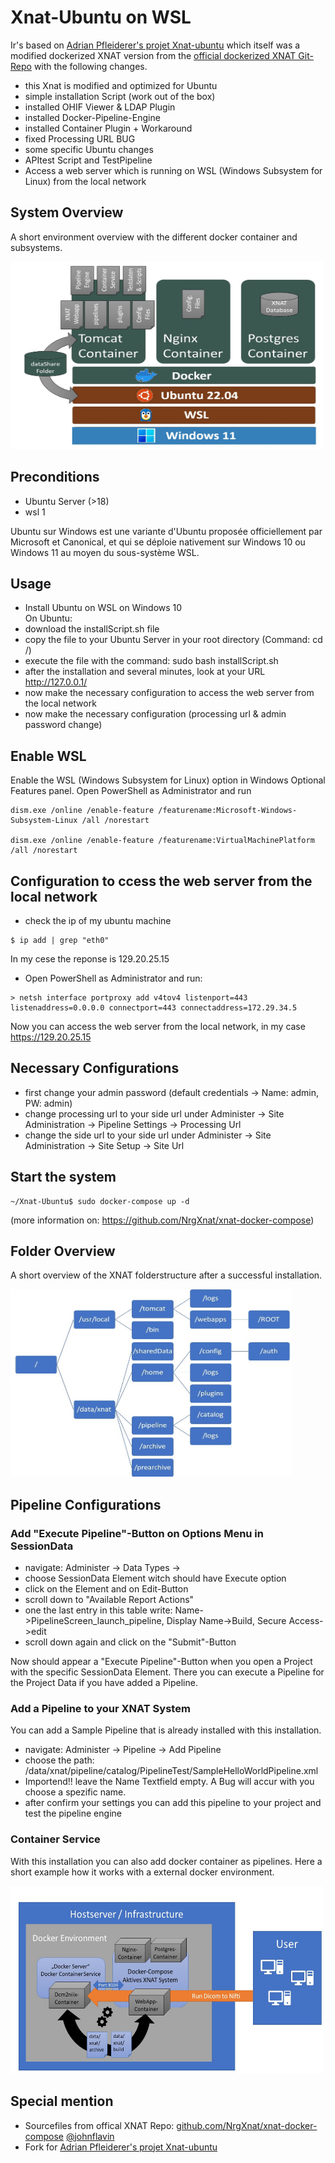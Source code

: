 # Xnat-Ubuntu on WSL
Ir's based on [Adrian Pfleiderer's projet Xnat-ubuntu](hhttps://github.com/Pfleiderer-Adrian/Xnat-Ubuntu) which itself was a modified dockerized XNAT version from the [official dockerized XNAT Git-Repo](http://github.com/NrgXnat/xnat-docker-compose) with the following changes.

* this Xnat is modified and optimized for Ubuntu
* simple installation Script (work out of the box)
* installed OHIF Viewer & LDAP Plugin
* installed Docker-Pipeline-Engine
* installed Container Plugin + Workaround
* fixed Processing URL BUG
* some specific Ubuntu changes
* APItest Script and TestPipeline
* Access a web server which is running on WSL (Windows Subsystem for Linux) from the local network

## System Overview
A short environment overview with the different docker container and subsystems.

<img src="Images/ProjectOverviewXNAT.jpg" alt="HTML ERROR" width="500" height="300">

## Preconditions
* Ubuntu Server (>18)
* wsl 1

Ubuntu sur Windows est une variante d'Ubuntu proposée officiellement par Microsoft et Canonical, et qui se déploie nativement sur Windows 10 ou Windows 11 au moyen du sous-système WSL.

## Usage
* Install Ubuntu on WSL on Windows 10\
On Ubuntu: 
* download the installScript.sh file
* copy the file to your Ubuntu Server in your root directory (Command: cd /)
* execute the file with the command: sudo bash installScript.sh
* after the installation and several minutes, look at your URL http://127.0.0.1/
* now make the necessary configuration to access the web server from the local network
* now make the necessary configuration (processing url & admin password change)


## Enable WSL
Enable the WSL (Windows Subsystem for Linux) option in Windows Optional Features panel. Open PowerShell as Administrator and run
```
dism.exe /online /enable-feature /featurename:Microsoft-Windows-Subsystem-Linux /all /norestart

dism.exe /online /enable-feature /featurename:VirtualMachinePlatform /all /norestart
```

## Configuration to ccess the web server from the local network
* check the ip of my ubuntu machine
```
$ ip add | grep "eth0"
```
In my cese the reponse is 129.20.25.15

* Open PowerShell as Administrator and run:
```
> netsh interface portproxy add v4tov4 listenport=443 listenaddress=0.0.0.0 connectport=443 connectaddress=172.29.34.5
```

Now you can access the web server from the local network, in my case https://129.20.25.15

## Necessary Configurations
* first change your admin password (default credentials -> Name: admin, PW: admin)
* change processing url to your side url under Administer -> Site Administration -> Pipeline Settings -> Processing Url
* change the side url to your side url under Administer -> Site Administration -> Site Setup -> Site Url

## Start the system

```
~/Xnat-Ubuntu$ sudo docker-compose up -d
```
(more information on: https://github.com/NrgXnat/xnat-docker-compose)

## Folder Overview
A short overview of the XNAT folderstructure after a successful installation.

<img src="Images/dirsXNAT.jpg" alt="HTML ERROR" width="450" height="300">

## Pipeline Configurations
### Add "Execute Pipeline"-Button on Options Menu in SessionData
* navigate: Administer -> Data Types -> 
* choose SessionData Element witch should have Execute option
* click on the Element and on Edit-Button
* scroll down to "Available Report Actions"
* one the last entry in this table write: Name->PipelineScreen_launch_pipeline, Display Name->Build, Secure Access->edit
* scroll down again and click on the "Submit"-Button

Now should appear a "Execute Pipeline"-Button when you open a Project with the specific SessionData Element. There you can execute a Pipeline for the Project Data if you have added a Pipeline.

### Add a Pipeline to your XNAT System
You can add a Sample Pipeline that is already installed with this installation.
* navigate: Administer -> Pipeline -> Add Pipeline
* choose the path: /data/xnat/pipeline/catalog/PipelineTest/SampleHelloWorldPipeline.xml
* Importend!! leave the Name Textfield empty. A Bug will accur with you choose a spezific name. 
* after confirm your settings you can add this pipeline to your project and test the pipeline engine

### Container Service
With this installation you can also add docker container as pipelines. Here a short example how it works with a external docker environment.

<img src="Images/ContainerServiceXNAT.jpg" alt="HTML ERROR" width="500" height="300">


## Special mention
* Sourcefiles from offical XNAT Repo: [github.com/NrgXnat/xnat-docker-compose](http://github.com/NrgXnat/xnat-docker-compose)  [@johnflavin](http://github.com/johnflavin)
* Fork for [Adrian Pfleiderer's projet Xnat-ubuntu](hhttps://github.com/Pfleiderer-Adrian/Xnat-Ubuntu)

